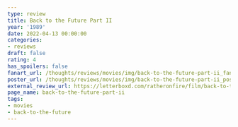 ```yaml
---
type: review
title: Back to the Future Part II
year: '1989'
date: 2022-04-13 00:00:00
categories:
- reviews
draft: false
rating: 4
has_spoilers: false
fanart_url: /thoughts/reviews/movies/img/back-to-the-future-part-ii_fanart.png
poster_url: /thoughts/reviews/movies/img/back-to-the-future-part-ii_poster.png
external_review_url: https://letterboxd.com/ratheronfire/film/back-to-the-future-part-ii/
page_name: back-to-the-future-part-ii
tags:
- movies
- back-to-the-future
---
```


